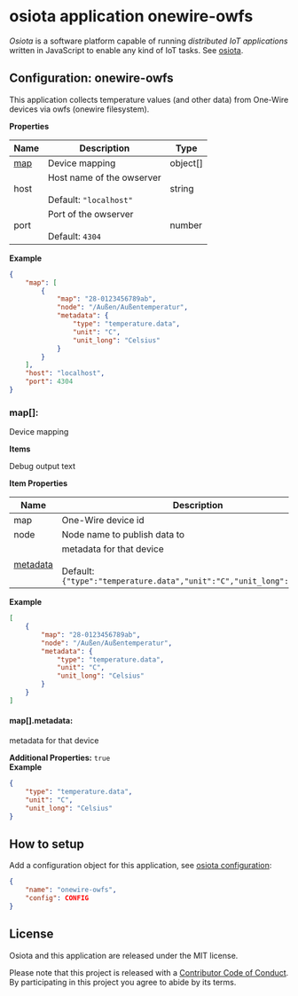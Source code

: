 <a name="root"></a>
# osiota application onewire-owfs

*Osiota* is a software platform capable of running *distributed IoT applications* written in JavaScript to enable any kind of IoT tasks. See [osiota](https://github.com/osiota/osiota).

## Configuration: onewire-owfs


This application collects temperature values (and other data) from One-Wire devices via owfs (onewire filesystem).

**Properties**

|Name|Description|Type|
|----|-----------|----|
|[map](#map[])|Device mapping<br/>|object\[\]|
|host|Host name of the owserver<br/><br/>Default: `"localhost"`|string|
|port|Port of the owserver<br/><br/>Default: `4304`|number|

**Example**

```json
{
    "map": [
        {
            "map": "28-0123456789ab",
            "node": "/Außen/Außentemperatur",
            "metadata": {
                "type": "temperature.data",
                "unit": "C",
                "unit_long": "Celsius"
            }
        }
    ],
    "host": "localhost",
    "port": 4304
}
```

<a name="map[]"></a>
### map\[\]:

Device mapping


**Items**


Debug output text

**Item Properties**

|Name|Description|Type|
|----|-----------|----|
|map|One-Wire device id<br/>|string|
|node|Node name to publish data to<br/>|string|
|[metadata](#map[].metadata)|metadata for that device<br/><br/>Default: `{"type":"temperature.data","unit":"C","unit_long":"Celsius"}`|object|

**Example**

```json
[
    {
        "map": "28-0123456789ab",
        "node": "/Außen/Außentemperatur",
        "metadata": {
            "type": "temperature.data",
            "unit": "C",
            "unit_long": "Celsius"
        }
    }
]
```

<a name="map[].metadata"></a>
#### map\[\]\.metadata:

metadata for that device


**Additional Properties:** `true`<br/>
**Example**

```json
{
    "type": "temperature.data",
    "unit": "C",
    "unit_long": "Celsius"
}
```


## How to setup

Add a configuration object for this application, see [osiota configuration](https://github.com/osiota/osiota/blob/master/doc/configuration.md):

```json
{
    "name": "onewire-owfs",
    "config": CONFIG
}
```

## License

Osiota and this application are released under the MIT license.

Please note that this project is released with a [Contributor Code of Conduct](https://github.com/osiota/osiota/blob/master/CODE_OF_CONDUCT.md). By participating in this project you agree to abide by its terms.
